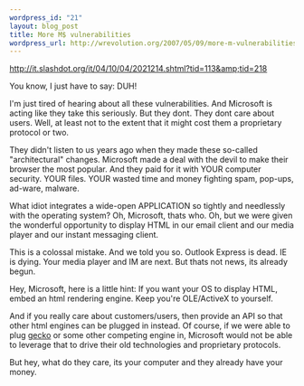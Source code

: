 ```yaml
--- 
wordpress_id: "21"
layout: blog_post
title: More M$ vulnerabilities
wordpress_url: http://wrevolution.org/2007/05/09/more-m-vulnerabilities/
---
```

http://it.slashdot.org/it/04/10/04/2021214.shtml?tid=113&amp;tid=218

You know, I just have to say: DUH!

I'm just tired of hearing about all these vulnerabilities. And Microsoft is acting like they take this seriously. But they dont. They dont care about users.  Well, at least not to the extent that it might cost them a proprietary protocol or two.

They didn't listen to us years ago when they made these so-called "architectural" changes. Microsoft made a deal with the devil to make their browser the most popular. And they paid for it with YOUR computer security. YOUR files. YOUR wasted time and money fighting spam, pop-ups, ad-ware, malware.

What idiot integrates a wide-open APPLICATION so tightly and needlessly with the operating system? Oh, Microsoft, thats who. Oh, but we were given the wonderful opportunity to display HTML in our email client and our media player and our instant messaging client.

This is a colossal mistake. And we told you so. Outlook Express is dead. IE is dying. Your media player and IM are next. But thats not news, its already begun.

Hey, Microsoft, here is a little hint: If you want your OS to display HTML, embed an html rendering engine. Keep you're OLE/ActiveX to yourself.

And if you really care about customers/users, then provide an API so that other html engines can be plugged in instead. Of course, if we were able to plug <a href="http://www.mozilla.org/newlayout/">gecko</a> or some other competing engine in, Microsoft would not be able to leverage that to drive their old technologies and proprietary protocols.

But hey, what do they care, its your computer and they already have your money.

